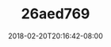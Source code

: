 ---
title: 26aed769
date: 2018-02-20T20:16:42-08:00
draft: false
location: Mt. Rainier, WA
img_url: https://d17enza3bfujl8.cloudfront.net/26aed769.jpg
original_fn: ""
tags:
- Mt. Rainier, WA
- on the road

---